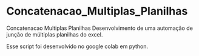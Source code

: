 # Concatenacao_Multiplas_Planilhas
Concatenacao Multiplas Planilhas Desenvolvimento de uma automação de junção de múltiplas planilhas do excel.


Esse script foi desenvolvido no google colab em python.
